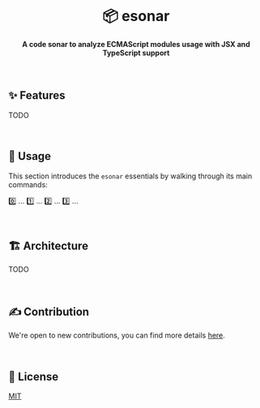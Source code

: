 <br>
<div align="center">
    <h1>📦 esonar</h1>
    <strong>A code sonar to analyze ECMAScript modules usage with JSX and TypeScript support</strong>
</div>
<br>
<br>

## ✨ Features

TODO

<br>

## 🚀 Usage

This section introduces the `esonar` essentials by walking through its main commands:

0️⃣ ...
1️⃣ ...
2️⃣ ...
3️⃣ ...

<br>

## 🏗️ Architecture

TODO

<br>

## ✍️ Contribution

We're open to new contributions, you can find more details [here](https://github.com/adbayb/esonar/blob/main/CONTRIBUTING.md).

<br>

## 📖 License

[MIT](https://github.com/adbayb/esonar/blob/main/LICENSE "License MIT")

<br>
